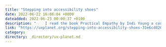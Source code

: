 ```yaml
---
title: "Stepping into accessibility shoes"
date: 2022-06-22 16:08:04 +0000
dateadded: 2022-06-23 00:00:37 +0100
description: "    I read the book Practical Empathy by Indi Young a couple of years back, and the book changed how I look at people forever. Designers have…  Continue reading on UX Planet »  "
link: "https://uxplanet.org/stepping-into-accessibility-shoes-31e6cd826684?source=rss----819cc2aaeee0---4"
category:
directory: _directory/ux-planet.md
---
```

